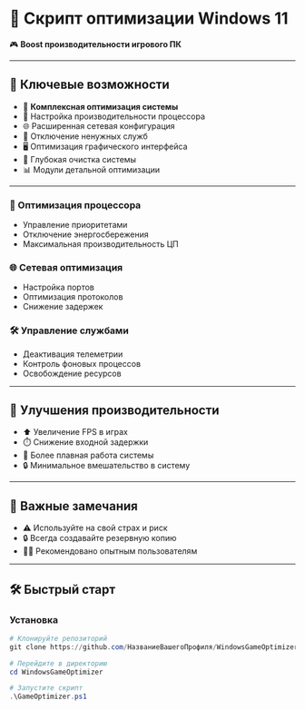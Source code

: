 # 🚀 Скрипт оптимизации Windows 11

🎮 **Boost производительности игрового ПК**

---

## 🌟 Ключевые возможности

- 🔧 **Комплексная оптимизация системы**
- 💨 Настройка производительности процессора
- 🌐 Расширенная сетевая конфигурация
- 🛑 Отключение ненужных служб
- 🖥️ Оптимизация графического интерфейса
- 🧹 Глубокая очистка системы
- 📊 Модули детальной оптимизации

---

### 🔧 Оптимизация процессора
- Управление приоритетами
- Отключение энергосбережения
- Максимальная производительность ЦП

### 🌐 Сетевая оптимизация
- Настройка портов
- Оптимизация протоколов
- Снижение задержек

### 🛠️ Управление службами
- Деактивация телеметрии
- Контроль фоновых процессов
- Освобождение ресурсов

---

## 🎯 Улучшения производительности

- ⬆️ Увеличение FPS в играх
- ⏱️ Снижение входной задержки
- 💨 Более плавная работа системы
- 🔒 Минимальное вмешательство в систему

---

## 🚨 Важные замечания

- ⚠️ Используйте на свой страх и риск  
- 🔒 Всегда создавайте резервную копию  
- 👨‍💻 Рекомендовано опытным пользователям  

---

## 🛠️ Быстрый старт

### **Установка**
```powershell
# Клонируйте репозиторий
git clone https://github.com/НазваниеВашегоПрофиля/WindowsGameOptimizer.git

# Перейдите в директорию
cd WindowsGameOptimizer

# Запустите скрипт
.\GameOptimizer.ps1
